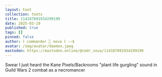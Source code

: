 ```yaml
---
layout: toot
collection: toots
title: 114187891934299199
date: 2025-03-19
published: true
tags: []
pinned: false
author: ⸸ commander ░ nova ⸸ :~$
avatar: /img/avatar/daemon.jpeg
mastodon: https://mastodon.online/@cmdr_nova/114187891934299199
---
```


Swear I just heard the Kane Pixels/Backrooms "plant life gurgling" sound in Guild Wars 2 combat as a necromancer
